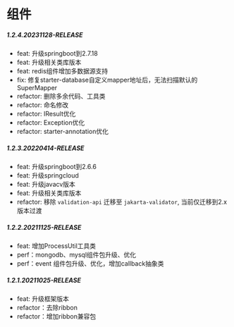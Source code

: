 # 组件

##### 1.2.4.20231128-RELEASE

* feat: 升级springboot到2.7.18
* feat: 升级相关类库版本
* feat: redis组件增加多数据源支持
* fix: 修复starter-database自定义mapper地址后，无法扫描默认的SuperMapper
* refactor: 删除多余代码、工具类
* refactor: 命名修改
* refactor: IResult优化
* refactor: Exception优化
* refactor: starter-annotation优化

##### 1.2.3.20220414-RELEASE

* feat: 升级springboot到2.6.6
* feat: 升级springcloud
* feat: 升级javacv版本
* feat: 升级相关类库版本
* refactor: 移除 `validation-api` 迁移至 `jakarta-validator`, 当前仅迁移到2.x版本过渡

##### 1.2.2.20211125-RELEASE

* feat: 增加ProcessUtil工具类
* perf：mongodb、mysql组件包升级、优化
* perf：event 组件包升级、优化，增加callback抽象类

##### 1.2.1.20211025-RELEASE

* feat: 升级框架版本
* refactor：去除ribbon
* refactor：增加ribbon兼容包
